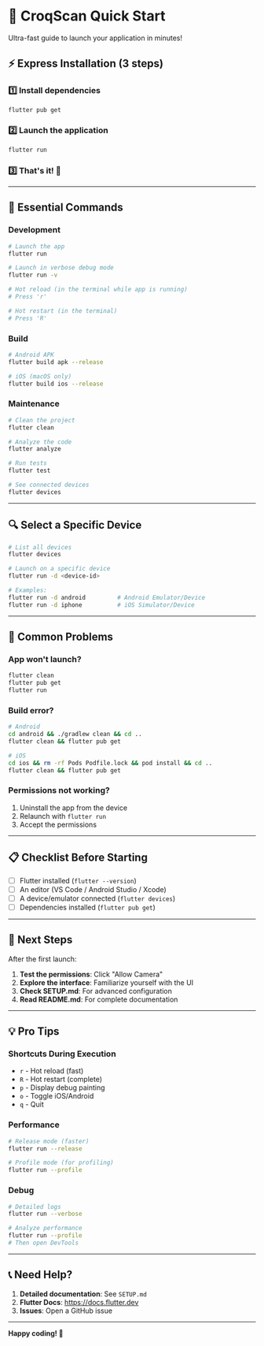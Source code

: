 # 🚀 CroqScan Quick Start

Ultra-fast guide to launch your application in minutes!

## ⚡ Express Installation (3 steps)

### 1️⃣ Install dependencies

```bash
flutter pub get
```

### 2️⃣ Launch the application

```bash
flutter run
```

### 3️⃣ That's it! 🎉

---

## 📱 Essential Commands

### Development

```bash
# Launch the app
flutter run

# Launch in verbose debug mode
flutter run -v

# Hot reload (in the terminal while app is running)
# Press 'r'

# Hot restart (in the terminal)
# Press 'R'
```

### Build

```bash
# Android APK
flutter build apk --release

# iOS (macOS only)
flutter build ios --release
```

### Maintenance

```bash
# Clean the project
flutter clean

# Analyze the code
flutter analyze

# Run tests
flutter test

# See connected devices
flutter devices
```

---

## 🔍 Select a Specific Device

```bash
# List all devices
flutter devices

# Launch on a specific device
flutter run -d <device-id>

# Examples:
flutter run -d android         # Android Emulator/Device
flutter run -d iphone          # iOS Simulator/Device
```

---

## 🐛 Common Problems

### App won't launch?

```bash
flutter clean
flutter pub get
flutter run
```

### Build error?

```bash
# Android
cd android && ./gradlew clean && cd ..
flutter clean && flutter pub get

# iOS
cd ios && rm -rf Pods Podfile.lock && pod install && cd ..
flutter clean && flutter pub get
```

### Permissions not working?

1. Uninstall the app from the device
2. Relaunch with `flutter run`
3. Accept the permissions

---

## 📋 Checklist Before Starting

- [ ] Flutter installed (`flutter --version`)
- [ ] An editor (VS Code / Android Studio / Xcode)
- [ ] A device/emulator connected (`flutter devices`)
- [ ] Dependencies installed (`flutter pub get`)

---

## 🎯 Next Steps

After the first launch:

1. **Test the permissions**: Click "Allow Camera"
2. **Explore the interface**: Familiarize yourself with the UI
3. **Check SETUP.md**: For advanced configuration
4. **Read README.md**: For complete documentation

---

## 💡 Pro Tips

### Shortcuts During Execution

- `r` - Hot reload (fast)
- `R` - Hot restart (complete)
- `p` - Display debug painting
- `o` - Toggle iOS/Android
- `q` - Quit

### Performance

```bash
# Release mode (faster)
flutter run --release

# Profile mode (for profiling)
flutter run --profile
```

### Debug

```bash
# Detailed logs
flutter run --verbose

# Analyze performance
flutter run --profile
# Then open DevTools
```

---

## 📞 Need Help?

1. **Detailed documentation**: See `SETUP.md`
2. **Flutter Docs**: https://docs.flutter.dev
3. **Issues**: Open a GitHub issue

---

**Happy coding! 🚀**
